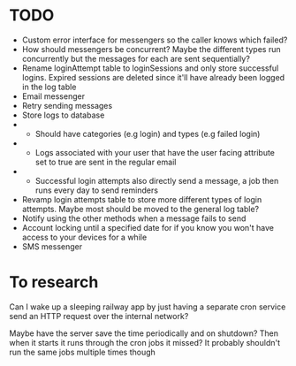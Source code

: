 # TODO

-   Custom error interface for messengers so the caller knows which failed?
-   How should messengers be concurrent? Maybe the different types run concurrently but the messages for each are sent sequentially?
-   Rename loginAttempt table to loginSessions and only store successful logins. Expired sessions are deleted since it'll have already been logged in the log table
-   Email messenger
-   Retry sending messages
-   Store logs to database
-   -   Should have categories (e.g login) and types (e.g failed login)
-   -   Logs associated with your user that have the user facing attribute set to true are sent in the regular email
-   -   Successful login attempts also directly send a message, a job then runs every day to send reminders
-   Revamp login attempts table to store more different types of login attempts. Maybe most should be moved to the general log table?
-   Notify using the other methods when a message fails to send
-   Account locking until a specified date for if you know you won't have access to your devices for a while
-   SMS messenger

# To research

Can I wake up a sleeping railway app by just having a separate cron service send an HTTP request over the internal network?

Maybe have the server save the time periodically and on shutdown? Then when it starts it runs through the cron jobs it missed? It probably shouldn't run the same jobs multiple times though
